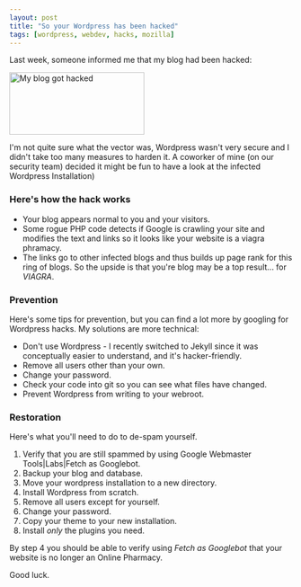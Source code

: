 ```yaml
---
layout: post
title: "So your Wordpress has been hacked"
tags: [wordpress, webdev, hacks, mozilla]
---
```


Last week, someone informed me that my blog had been hacked:

<p>
    <a href="http://www.flickr.com/photos/davedash/4621504223/"
            title="My blog got hacked by davedash, on Flickr">
    <img src="http://farm5.static.flickr.com/4063/4621504223_210d430c1f_m.jpg"
        width="240" height="111" alt="My blog got hacked" /></a>
</p>

I'm not quite sure what the vector was, Wordpress wasn't very secure and I
didn't take too many measures to harden it.  A coworker of mine (on our security
team) decided it might be fun to have a look at the infected Wordpress
Installation)

### Here's how the hack works

* Your blog appears normal to you and your visitors.
* Some rogue PHP code detects if Google is crawling your site and modifies
the text and links so it looks like your website is a viagra phramacy.
* The links go to other infected blogs and thus builds up page rank for this
ring of blogs.  So the upside is that you're blog may be a top result... for
*VIAGRA*.

### Prevention

Here's some tips for prevention, but you can find a lot more by googling for
Wordpress hacks.  My solutions are more technical:

* Don't use Wordpress - I recently switched to Jekyll since it was conceptually
easier to understand, and it's hacker-friendly.
* Remove all users other than your own.
* Change your password.
* Check your code into git so you can see what files have changed.
* Prevent Wordpress from writing to your webroot.

### Restoration

Here's what you'll need to do to de-spam yourself.

1.  Verify that you are still spammed by using
Google Webmaster Tools|Labs|Fetch as Googlebot.
2.  Backup your blog and database.
3.  Move your wordpress installation to a new directory.
4.  Install Wordpress from scratch.
5.  Remove all users except for yourself.
6.  Change your password.
7.  Copy your theme to your new installation.
8.  Install *only* the plugins you need.

By step 4 you should be able to verify using *Fetch as Googlebot*
that your website is no longer an Online Pharmacy.

Good luck.


